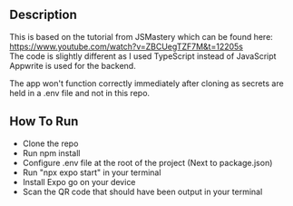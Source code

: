 ## Description

This is based on the tutorial from JSMastery which can be found here: https://www.youtube.com/watch?v=ZBCUegTZF7M&t=12205s <br>
The code is slightly different as I used TypeScript instead of JavaScript <br>
Appwrite is used for the backend. <br>

The app won't function correctly immediately after cloning as secrets are held in a .env file and not in this repo. <br>

## How To Run

- Clone the repo
- Run npm install
- Configure .env file at the root of the project (Next to package.json)
- Run "npx expo start" in your terminal
- Install Expo go on your device
- Scan the QR code that should have been output in your terminal
